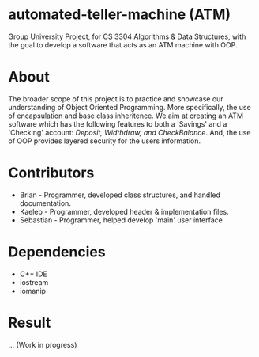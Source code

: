 # automated-teller-machine (ATM)
Group University Project, for CS 3304 Algorithms & Data Structures, with the goal to develop a software that acts as an ATM machine with OOP.

# About
The broader scope of this project is to practice and showcase our understanding of Object Oriented Programming. More specifically, the use of encapsulation and base class inheritence. We aim at creating an ATM software which has the following features to both a 'Savings' and a 'Checking' account: *Deposit, Widthdraw, and CheckBalance*. And, the use of OOP provides layered security for the users information.

# Contributors
* Brian - Programmer, developed class structures, and handled documentation.
* Kaeleb - Programmer, developed header & implementation files.
* Sebastian - Programmer, helped develop 'main' user interface

# Dependencies 
* C++ IDE
* iostream
* iomanip

# Result
...
(Work in progress)


